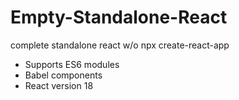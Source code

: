 # Empty-Standalone-React

complete standalone react w/o npx create-react-app

- Supports ES6 modules
- Babel components
- React version 18
